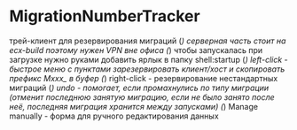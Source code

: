 MigrationNumberTracker
======================
трей-клиент для резервирования миграций
(*) серверная часть стоит на ecx-build поэтому нужен VPN вне офиса
(*) чтобы запускалась при загрузке нужно руками добавить ярлык в папку shell:startup
(*) left-click - быстрое меню с пунктами зарезервировать клиент/хост и скопировать префикс Мххх_ в буфер
(*) right-click - резервирование нестандартных миграций
(*) undo - помогает, если промахнулись по типу миграции (отменит последнюю занятую миграцию, _если_ не было занято после неё, последняя миграция хранится между запусками)
(*) Manage manually - форма для ручного редактирования данных 
